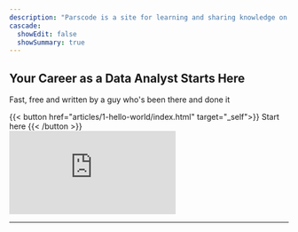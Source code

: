 ```yaml
---
description: "Parscode is a site for learning and sharing knowledge on becoming a data analyst"
cascade:
  showEdit: false
  showSummary: true
---
```


<section class="">
    <div class="grid max-w-screen-xl  py-8 mx-auto lg:gap-8 xl:gap-8 lg:py-16 lg:grid-cols-12">
        <div class="mr-auto place-self-center lg:col-span-7">
            <h1 class="max-w-2xl mb-4 text-4xl font-extrabold tracking-tight leading-none md:text-5xl xl:text-6xl dark:text-white">Your Career as a Data Analyst Starts Here</h1>
            <p class="max-w-2xl mb-6 font-light text-gray-500 lg:mb-8 md:text-lg lg:text-xl dark:text-gray-400">Fast, free and written by a guy who's been there and done it</p>
            {{< button href="articles/1-hello-world/index.html" target="_self">}}
            Start here
            {{< /button >}}
        </div>
        <div class="mt-8 lg:mt-0 lg:col-span-5 lg:flex">
           <iframe src="https://www.youtube.com/embed/uzOAlrlpGFo?si=Dm7F1DJPvhr5Gw_D" title="YouTube video player" frameborder="0" allow="accelerometer; autoplay; clipboard-write; encrypted-media; gyroscope; picture-in-picture; web-share" referrerpolicy="strict-origin-when-cross-origin" allowfullscreen class="w-full aspect-video"></iframe>
        </div>                
    </div>
</section>

---
